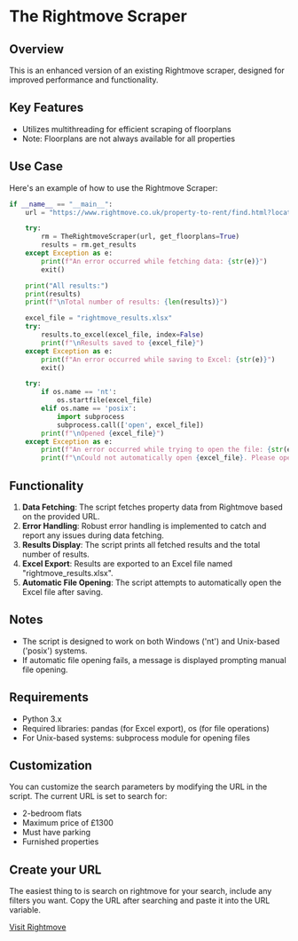 # The Rightmove Scraper

## Overview

This is an enhanced version of an existing Rightmove scraper, designed for improved performance and functionality.

## Key Features

- Utilizes multithreading for efficient scraping of floorplans
- Note: Floorplans are not always available for all properties

## Use Case

Here's an example of how to use the Rightmove Scraper:

```python
if __name__ == "__main__":
    url = "https://www.rightmove.co.uk/property-to-rent/find.html?locationIdentifier=REGION%5E94028&maxBedrooms=2&minBedrooms=2&maxPrice=1300&propertyTypes=flat&includeLetAgreed=false&mustHave=parking&dontShow=&furnishTypes=furnished&keywords="

    try:
        rm = TheRightmoveScraper(url, get_floorplans=True)
        results = rm.get_results
    except Exception as e:
        print(f"An error occurred while fetching data: {str(e)}")
        exit()

    print("All results:")
    print(results)
    print(f"\nTotal number of results: {len(results)}")

    excel_file = "rightmove_results.xlsx"
    try:
        results.to_excel(excel_file, index=False)
        print(f"\nResults saved to {excel_file}")
    except Exception as e:
        print(f"An error occurred while saving to Excel: {str(e)}")
        exit()

    try:
        if os.name == 'nt':
            os.startfile(excel_file)
        elif os.name == 'posix':
            import subprocess
            subprocess.call(['open', excel_file])
        print(f"\nOpened {excel_file}")
    except Exception as e:
        print(f"An error occurred while trying to open the file: {str(e)}")
        print(f"\nCould not automatically open {excel_file}. Please open it manually.")
```

## Functionality

1. **Data Fetching**: The script fetches property data from Rightmove based on the provided URL.
2. **Error Handling**: Robust error handling is implemented to catch and report any issues during data fetching.
3. **Results Display**: The script prints all fetched results and the total number of results.
4. **Excel Export**: Results are exported to an Excel file named "rightmove_results.xlsx".
5. **Automatic File Opening**: The script attempts to automatically open the Excel file after saving.

## Notes

- The script is designed to work on both Windows ('nt') and Unix-based ('posix') systems.
- If automatic file opening fails, a message is displayed prompting manual file opening.

## Requirements

- Python 3.x
- Required libraries: pandas (for Excel export), os (for file operations)
- For Unix-based systems: subprocess module for opening files

## Customization

You can customize the search parameters by modifying the URL in the script. The current URL is set to search for:
- 2-bedroom flats
- Maximum price of £1300
- Must have parking
- Furnished properties

## Create your URL

The easiest thing to is search on rightmove for your search, include any filters you want. Copy the URL after searching and paste it into the URL variable.

[Visit Rightmove](https://www.rightmove.co.uk/)
